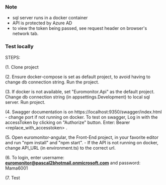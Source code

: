 
### **Note**

- sql server runs in a docker container
- API is protected by Azure AD
- to view the token being passed, see request header on browser's network tab.

### **Test locally**

STEPS:

(1. Clone project 

(2. Ensure docker-compose is set as default project, to avoid having to change db connection string. Run the project.
 
(3. If docker is not available, set "Euromonitor.Api" as the default project. Change db connection string (in appsettings.Development) to local sql server. Run project.

(4. Swagger documentation is on https://localhost:9350/swagger/index.html - change port if not running on docker. To test on swagger, Log in with the accessToken by clicking on "Authorize" button. Enter: Bearer <replace_with_accesstoken> .

(5. Open euromonitor-angular, the Front-End project, in your favorite editor and run "npm install" and "npm start". - If the API is not running on docker, change API_URL (in environment.ts) to the correct url.

(6. To login, enter username: **euromonitor@pascal2bhotmail.onmicrosoft.com** and password: Mama6001

(7. Test
